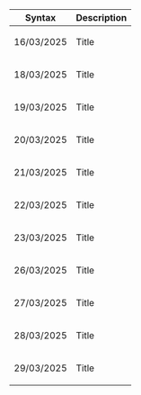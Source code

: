 
| Syntax | Description |
| --- | ----------- |
| <p>16/03/2025</p> | Title |
| <p>18/03/2025</p> | Title |
| <p>19/03/2025</p> | Title |
| <p>20/03/2025</p> | Title |
| <p>21/03/2025</p> | Title |
| <p>22/03/2025</p> | Title |
| <p>23/03/2025</p> | Title |
| <p>26/03/2025</p> | Title |
| <p>27/03/2025</p> | Title |
| <p>28/03/2025</p> | Title |
| <p>29/03/2025</p> | Title |
